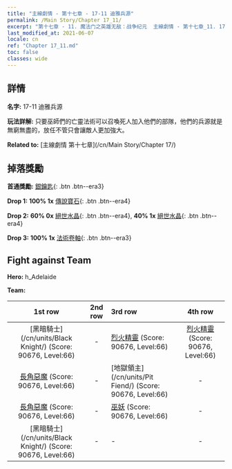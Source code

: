 ```yaml
---
title: "主線劇情 - 第十七章 - 17-11 迪雅兵源"
permalink: /Main Story/Chapter 17_11/
excerpt: "第十七章 - 11. 魔法门之英雄无敌：战争纪元  主線劇情 - 第十七章_11. 17-11 迪雅兵源"
last_modified_at: 2021-06-07
locale: cn
ref: "Chapter 17_11.md"
toc: false
classes: wide
---
```


## 詳情

 **名字:** 17-11 迪雅兵源

 **玩法詳解:** 只要巫師們的亡靈法術可以召喚死人加入他們的部隊，他們的兵源就是無窮無盡的，放任不管只會讓敵人更加強大。

 **Related to:** [主線劇情 第十七章](/cn/Main Story/Chapter 17/)

## 掉落獎勵

 **首通獎勵:** [銀鑰匙](/cn/Items/con_693/){: .btn .btn--era3}

 **Drop 1:** **100% 1x** [傳說寶石](/cn/Items/mat_58/){: .btn .btn--era4}

 **Drop 2:** **60% 0x** [絕世水晶](/cn/Items/mat_52/){: .btn .btn--era4}, **40% 1x** [絕世水晶](/cn/Items/mat_52/){: .btn .btn--era4}

 **Drop 3:** **100% 1x** [法術卷軸](/cn/Items/con_694/){: .btn .btn--era3}


## Fight against Team
 **Hero:** h_Adelaide

 **Team:**


  | 1st row | 2nd row | 3rd row | 4th row |
  |:----:|:----:|:----|:----:|
  | [黑暗騎士](/cn/units/Black Knight/) (Score: 90676, Level:66)  | - | [烈火精靈](/cn/units/Efreeti/) (Score: 90676, Level:66)  | [烈火精靈](/cn/units/Efreeti/) (Score: 90676, Level:66)  |
  | [長角惡魔](/cn/units/Demon/) (Score: 90676, Level:66)  | - | [地獄領主](/cn/units/Pit Fiend/) (Score: 90676, Level:66)  | - |
  | [長角惡魔](/cn/units/Demon/) (Score: 90676, Level:66)  | - | [巫妖](/cn/units/Lich/) (Score: 90676, Level:66)  | - |
  | [黑暗騎士](/cn/units/Black Knight/) (Score: 90676, Level:66)  | - | - | - |


